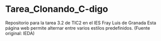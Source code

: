 # Tarea_Clonando_C-digo
Repositorio para la tarea 3.2 de TIC2 en el IES Fray Luis de Granada
Esta página web permite alternar entre varios estilos predefinidos.
(Fuente original: IEDA)
